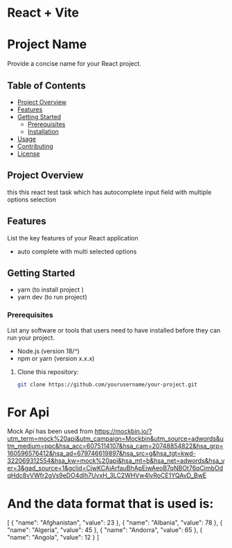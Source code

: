 # React + Vite

# Project Name

Provide a concise name for your React project.

## Table of Contents

- [Project Overview](#Prey-task)
- [Features](#features)
- [Getting Started](#getting-started)
  - [Prerequisites](#prerequisites)
  - [Installation](#installation)
- [Usage](#usage)
- [Contributing](#contributing)
- [License](#license)

## Project Overview

this this react test task which has autocomplete input field with multiple options selection 



## Features

List the key features of your React application

- auto complete with multi selected options 


## Getting Started

- yarn (to install project )
- yarn dev (to run project)

### Prerequisites

List any software or tools that users need to have installed before they can run your project.

- Node.js (version 18/^)
- npm or yarn (version x.x.x)


1. Clone this repository:

   ```bash
   git clone https://github.com/yourusername/your-project.git

# For Api
Mock Api has been used from 
https://mockbin.io/?utm_term=mock%20api&utm_campaign=Mockbin&utm_source=adwords&utm_medium=ppc&hsa_acc=6075114107&hsa_cam=20748854822&hsa_grp=160596576412&hsa_ad=679746619897&hsa_src=g&hsa_tgt=kwd-322069312554&hsa_kw=mock%20api&hsa_mt=b&hsa_net=adwords&hsa_ver=3&gad_source=1&gclid=CjwKCAiArfauBhApEiwAeoB7qNBOt76qCimbOdqHdc8vVWfr2gVs9eDO4dlh7UvxH_3LC2WHVw4lvRoCE1YQAvD_BwE

# And the data format that is used is:
[
  {
    "name": "Afghanistan",
    "value": 23
  },
  {
    "name": "Albania",
    "value": 78
  },
  {
    "name": "Algeria",
    "value": 45
  },
  {
    "name": "Andorra",
    "value": 65
  },
  {
    "name": "Angola",
    "value": 12
  }
]

